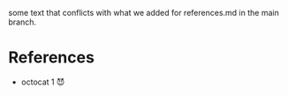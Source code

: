 
some text that conflicts with what we added for references.md in the main branch.

# References

* octocat 1 😈

